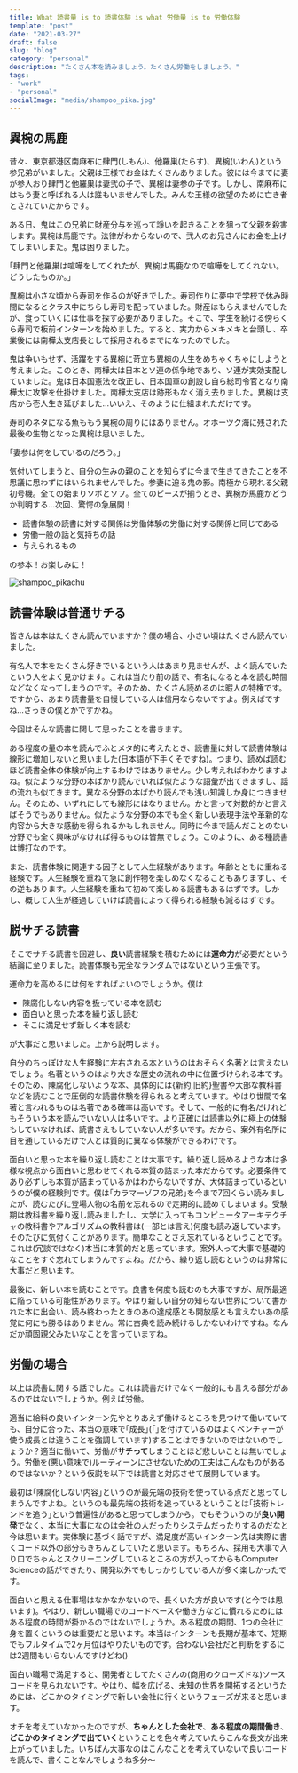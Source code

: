```yaml
---
title: What 読書量 is to 読書体験 is what 労働量 is to 労働体験
template: "post"
date: "2021-03-27"
draft: false
slug: "blog"
category: "personal"
description: "たくさん本を読みましょう。たくさん労働をしましょう。"
tags:
- "work"
- "personal"
socialImage: "media/shampoo_pika.jpg"
---
```


## 異椀の馬鹿

昔々、東京都港区南麻布に肆門(しもん)、他羅巣(たらす)、異椀(いわん)という参兄弟がいました。父親は王様でお金はたくさんありました。彼には今までに妻が参人おり肆門と他羅巣は妻弐の子で、異椀は妻参の子です。しかし、南麻布にはもう妻と呼ばれる人は誰もいませんでした。みんな王様の欲望のために亡き者とされていたからです。

ある日、鬼はこの兄弟に財産分与を巡って諍いを起きることを狙って父親を殺害します。異椀は馬鹿です。法律がわからないので、弐人のお兄さんにお金を上げてしまいしまた。鬼は困りました。

｢肆門と他羅巣は喧嘩をしてくれたが、異椀は馬鹿なので喧嘩をしてくれない。どうしたものか。｣

異椀は小さな頃から寿司を作るのが好きでした。寿司作りに夢中で学校で休み時間になるとクラス中にちらし寿司を配っていました。財産はもらえませんでしたが、食っていくには仕事を探す必要がありました。そこで、学生を続ける傍らくら寿司で板前インターンを始めました。すると、実力からメキメキと台頭し、卒業後には南樺太支店長として採用されるまでになったのでした。

鬼は争いもせず、活躍をする異椀に苛立ち異椀の人生をめちゃくちゃにしようと考えました。このとき、南樺太は日本とソ連の係争地であり、ソ連が実効支配していました。鬼は日本国憲法を改正し、日本国軍の創設し自ら総司令官となり南樺太に攻撃を仕掛けました。南樺太支店は跡形もなく消え去りました。異椀は支店から壱人生き延びました...いいえ、そのように仕組まれただけです。

寿司のネタになる魚ももう異椀の周りにはありません。オホーツク海に残された最後の生物となった異椀は思いました。

｢妻参は何をしているのだろう。｣

気付いてしまうと、自分の生みの親のことを知らずに今まで生きてきたことを不思議に思わずにはいられませんでした。参妻に迫る鬼の影。南極から現れる父親初号機。全ての始まりソボとソフ。全てのピースが揃うとき、異椀が馬鹿かどうか判明する...次回、驚愕の急展開！

- 読書体験の読書に対する関係は労働体験の労働に対する関係と同じである
- 労働一般の話と気持ちの話
- 与えられるもの

の参本！お楽しみに！

![shampoo_pikachu](/media/shampoo_pika.jpg)

## 読書体験は普通サチる

皆さんは本はたくさん読んでいますか？僕の場合、小さい頃はたくさん読んでいました。

有名人で本をたくさん好きでいるという人はあまり見ませんが、よく読んでいたという人をよく見かけます。これは当たり前の話で、有名になると本を読む時間などなくなってしまうのです。そのため、たくさん読めるのは暇人の特権です。ですから、あまり読書量を自慢している人は信用ならないですよ。例えばですね...さっきの僕とかですかね。

今回はそんな読書に関して思ったことを書きます。

ある程度の量の本を読んでふとメタ的に考えたとき、読書量に対して読書体験は線形に増加しないと思いました(日本語が下手くそですね)。つまり、読めば読むほど読書全体の体験が向上するわけではありません。少し考えればわかりますよね。似たような分野の本ばかり読んでいれば似たような語彙が出てきますし、話の流れも似てきます。異なる分野の本ばかり読んでも浅い知識しか身につきません。そのため、いずれにしても線形にはなりません。かと言って対数的かと言えばそうでもありません。似たような分野の本でも全く新しい表現手法や革新的な内容から大きな感動を得られるかもしれません。同時に今まで読んだことのない分野でも全く興味がなければ得るものは皆無でしょう。このように、ある種読書は博打なのです。

また、読書体験に関連する因子として人生経験があります。年齢とともに重ねる経験です。人生経験を重ねて急に創作物を楽しめなくなることもありますし、その逆もあります。人生経験を重ねて初めて楽しめる読書もあるはずです。しかし、概して人生が経過していけば読書によって得られる経験も減るはずです。

## 脱サチる読書

そこでサチる読書を回避し、**良い**読書経験を積むためには**運命力**が必要だという結論に至りました。読書体験も完全なランダムではないという主張です。

運命力を高めるには何をすればよいのでしょうか。僕は

- 陳腐化しない内容を扱っている本を読む
- 面白いと思った本を繰り返し読む
- そこに満足せず新しく本を読む

が大事だと思いました。上から説明します。

自分のちっぽけな人生経験に左右される本というのはおそらく名著とは言えないでしょう。名著というのはより大きな歴史の流れの中に位置づけられる本です。そのため、陳腐化しないような本、具体的には{新約,旧約}聖書や大部な教科書などを読むことで圧倒的な読書体験を得られると考えています。やはり世間で名著と言われるものは名著である確率は高いです。そして、一般的に有名だけれどもそういう本を読んでいない人は多いです。より正確には読書以外に極上の体験もしていなければ、読書さえもしていない人が多いです。だから、案外有名所に目を通しているだけで人とは質的に異なる体験ができるわけです。

面白いと思った本を繰り返し読むことは大事です。繰り返し読めるような本は多様な視点から面白いと思わせてくれる本質の詰まった本だからです。必要条件であり必ずしも本質が詰まっているかはわからないですが、大体詰まっているというのが僕の経験則です。僕は｢カラマーゾフの兄弟｣を今まで7回くらい読みましたが、読むたびに登場人物の名前を忘れるので定期的に読めてしまいます。受験期は教科書を繰り返し読みましたし、大学に入ってもコンピュータアーキテクチャの教科書やアルゴリズムの教科書は(一部とは言え)何度も読み返しています。そのたびに気付くことがあります。簡単なことさえ忘れているということです。これは(冗談ではなく)本当に本質的だと思っています。案外人って大事で基礎的なことをすぐ忘れてしまうんですよね。だから、繰り返し読むというのは非常に大事だと思います。

最後に、新しい本を読むことです。良書を何度も読むのも大事ですが、局所最適に陥っている可能性があります。やはり新しい自分の知らない世界について書かれた本に出会い、読み終わったときのあの達成感とも開放感とも言えないあの感覚に何にも勝るはありません。常に古典を読み続けるしかないわけですね。なんだか頑固親父みたいなことを言っていますね。

## 労働の場合

以上は読書に関する話でした。これは読書だけでなく一般的にも言える部分があるのではないでしょうか。例えば労働。

適当に給料の良いインターン先やとりあえず働けるところを見つけて働いていても、自分に合った、本当の意味で｢成長｣(｢｣を付けているのはよくベンチャーが使う成長とは違うことを強調しています)することはできないのではないのでしょうか？適当に働いて、労働が**サチって**しまうことほど悲しいことは無いでしょう。労働を(悪い意味で)ルーティーンにさせないための工夫はこんなものがあるのではないか？という仮説を以下では読書と対応させて展開しています。

最初は｢陳腐化しない内容｣というのが最先端の技術を使っている点だと思ってしまうんですよね。というのも最先端の技術を追っているということは｢技術トレンドを追う｣という普遍性があると思ってしまうから。でもそういうのが**良い開発**でなく、本当に大事になのは会社の人だったりシステムだったりするのだなと今は思います。実体験に基づく話ですが、満足度が高いインターン先は実際に書くコード以外の部分もきちんとしていたと思います。もちろん、採用も大事で入り口でちゃんとスクリーニングしているところの方が入ってからもComputer Scienceの話ができたり、開発以外でもしっかりしている人が多く楽しかったです。

面白いと思える仕事場はなかなかないので、長くいた方が良いです(と今では思います)。やはり、新しい職場でのコードベースや働き方などに慣れるためにはある程度の時間が掛かるのではないでしょうか。ある程度の期間、1つの会社に身を置くというのは重要だと思います。本当はインターンも長期が基本で、短期でもフルタイムで2ヶ月位はやりたいものです。合わない会社だと判断をするには2週間もいらないんですけどね()

面白い職場で満足すると、開発者としてたくさんの(商用のクローズドな)ソースコードを見られないです。やはり、幅を広げる、未知の世界を開拓するというためには、どこかのタイミングで新しい会社に行くというフェーズが来ると思います。

オチを考えていなかったのですが、**ちゃんとした会社で**、**ある程度の期間働き**、**どこかのタイミングで出ていく**ということを色々考えていたらこんな長文が出来上がっていました。いちばん大事なのはこんなことを考えていないで良いコードを読んで、書くことなんでしょうね多分〜

